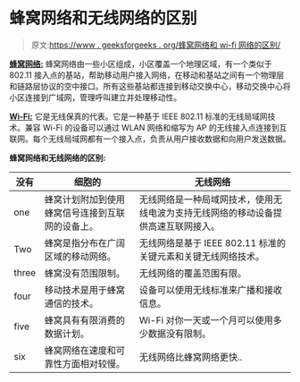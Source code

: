 # 蜂窝网络和无线网络的区别

> 原文:[https://www . geeksforgeeks . org/蜂窝网络和 wi-fi 网络的区别/](https://www.geeksforgeeks.org/difference-between-cellular-and-wi-fi-networks/)

**[蜂窝网络:](https://www.geeksforgeeks.org/cellular-networks/)**
蜂窝网络由一些小区组成，小区覆盖一个地理区域，有一个类似于 802.11 接入点的基站，帮助移动用户接入网络，在移动和基站之间有一个物理层和链路层协议的空中接口。所有这些基站都连接到移动交换中心，移动交换中心将小区连接到广域网，管理呼叫建立并处理移动性。

**[Wi-Fi:](https://www.geeksforgeeks.org/basics-of-wi-fi/)**
它是无线保真的代表。它是一种基于 IEEE 802.11 标准的无线局域网技术。兼容 Wi-Fi 的设备可以通过 WLAN 网络和缩写为 AP 的无线接入点连接到互联网。每个无线局域网都有一个接入点，负责从用户接收数据和向用户发送数据。

**蜂窝网络和无线网络的区别:**

<center>

| 没有 | 细胞的 | 无线网络 |
| --- | --- | --- |
| one | 蜂窝计划附加到使用蜂窝信号连接到互联网的设备上。 | 无线网络是一种局域网技术，使用无线电波为支持无线网络的移动设备提供高速互联网接入。 |
| Two | 蜂窝是指分布在广阔区域的移动网络。 | 无线网络是基于 IEEE 802.11 标准的关键元素和关键无线网络技术。 |
| three | 蜂窝没有范围限制。 | 无线网络的覆盖范围有限。 |
| four | 移动技术是用于蜂窝通信的技术。 | 设备可以使用无线标准来广播和接收信息。 |
| five | 蜂窝具有有限消费的数据计划。 | Wi-Fi 对你一天或一个月可以使用多少数据没有限制。 |
| six | 蜂窝网络在速度和可靠性方面相对较慢。 | 无线网络比蜂窝网络更快.. |

</center>